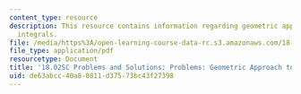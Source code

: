 ```yaml
---
content_type: resource
description: This resource contains information regarding geometric approach to line
  integrals.
file: /media/https%3A/open-learning-course-data-rc.s3.amazonaws.com/18-02sc-multivariable-calculus-fall-2010/de63abcc40a80811d37573bc43f27398_MIT18_02SC_pb_58_comb.pdf
file_type: application/pdf
resourcetype: Document
title: '18.02SC Problems and Solutions: Problems: Geometric Approach to Line Integrals'
uid: de63abcc-40a8-0811-d375-73bc43f27398
---
```

